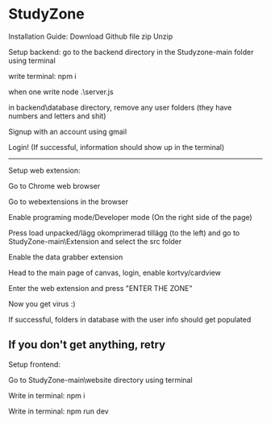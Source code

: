 # StudyZone

Installation Guide:
Download Github file zip
Unzip

Setup backend:
go to the backend directory in the Studyzone-main folder using terminal

write terminal: npm i

when one write node .\server.js

in backend\database directory, remove any user folders (they have numbers and letters and shit)

Signup with an account using gmail

Login! (If successful, information should show up in the terminal)

---------------------------------------------------------------------------------------
Setup web extension:

Go to Chrome web browser

Go to webextensions in the browser

Enable programing mode/Developer mode (On the right side of the page)

Press load unpacked/lägg okomprimerad tillägg (to the left) and go to StudyZone-main\Extension and select the src folder

Enable the data grabber extension

Head to the main page of canvas, login, enable kortvy/cardview

Enter the web extension and press "ENTER THE ZONE"

Now you get virus :)

If successful, folders in database with the user info should get populated

If you don't get anything, retry
---------------------------------------------------------------------------------------
Setup frontend:

Go to StudyZone-main\website directory using terminal

Write in terminal: npm i 

Write in terminal: npm run dev 

